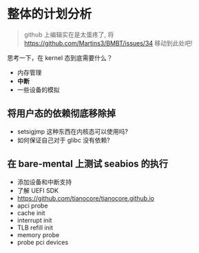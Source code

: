 # 整体的计划分析
> github 上编辑实在是太蛋疼了, 将 https://github.com/Martins3/BMBT/issues/34 移动到此处吧!

思考一下，在 kernel 态到底需要什么？
- 内存管理
- **中断**
- 一些设备的模拟

## 将用户态的依赖彻底移除掉
- setsigjmp 这种东西在内核态可以使用吗?
- 如何保证自己对于 glibc 没有依赖?

## 在 bare-mental 上测试 seabios 的执行
- 添加设备和中断支持
- 了解 UEFI SDK
- https://github.com/tianocore/tianocore.github.io
- apci probe
- cache init
- interrupt init
- TLB refill init
- memory probe
- probe pci devices
